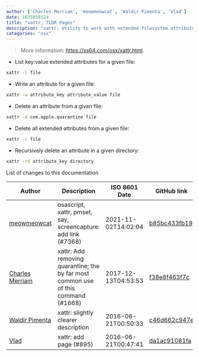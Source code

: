 ```yaml
---
author: ['Charles Merriam', 'meowmeowcat', 'Waldir Pimenta', 'Vlad']
date: 1635858124
title: "xattr, TLDR Pages"
description: "xattr, Utility to work with extended filesystem attributes."
categories: "osx"
---
```

> More information: <https://ss64.com/osx/xattr.html>.

- List key:value extended attributes for a given file:

```bash
xattr -l file
```

- Write an attribute for a given file:

```bash
xattr -w attribute_key attribute_value file
```

- Delete an attribute from a given file:

```bash
xattr -d com.apple.quarantine file
```

- Delete all extended attributes from a given file:

```bash
xattr -c file
```

- Recursively delete an attribute in a given directory:

```bash
xattr -rd attribute_key directory
```
List of changes to this documentation


Author | Description | ISO 8601 Date | GitHub link
------|-----|-----|-----
[meowmeowcat](mailto:meowmeowcat1211@gmail.com) | osascript, xattr, pmset, say, screencapture: add link (#7368) | 2021-11-02T14:02:04 | [b85bc433fb19](https://github.com/tldr-pages/tldr/commit/b85bc433fb1916e6fd9b053f9db24284d11fc4e6)
[Charles Merriam](mailto:charles.merriam@gmail.com) | xattr: Add removing quarantine; the by far most common use of this command (#1668) | 2017-12-13T04:53:53 | [f38e8f463f7c](https://github.com/tldr-pages/tldr/commit/f38e8f463f7c827867e53289b13ed3f57b350a55)
[Waldir Pimenta](mailto:waldyrious@gmail.com) | xattr: slightly clearer description | 2016-06-21T00:50:33 | [c46d662c947e](https://github.com/tldr-pages/tldr/commit/c46d662c947e61bf3fb304577c43ddcce265c78b)
[Vlad](mailto:vpoltava@gmail.com) | xattr: add page (#895) | 2016-06-21T00:47:41 | [da1ac91081fa](https://github.com/tldr-pages/tldr/commit/da1ac91081fac0efa3ae440c329ce19586b01a3e)

